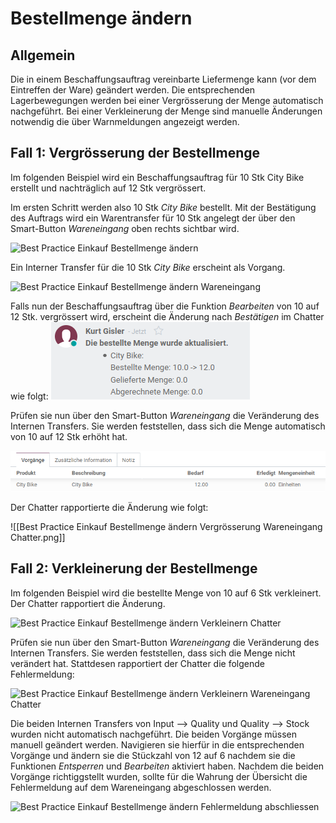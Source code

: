 # Bestellmenge ändern

## Allgemein

Die in einem Beschaffungsauftrag vereinbarte Liefermenge kann (vor dem Eintreffen der Ware) geändert werden. Die entsprechenden Lagerbewegungen werden bei einer Vergrösserung der Menge automatisch nachgeführt. Bei einer Verkleinerung der Menge sind manuelle Änderungen notwendig die über Warnmeldungen angezeigt werden.

## Fall 1: Vergrösserung der Bestellmenge

Im folgenden Beispiel wird ein Beschaffungsauftrag für 10 Stk City Bike erstellt und nachträglich auf 12 Stk vergrössert.

Im ersten Schritt werden also 10 Stk *City Bike* bestellt. Mit der Bestätigung des Auftrags wird ein Warentransfer für 10 Stk angelegt der über den Smart-Button *Wareneingang* oben rechts sichtbar wird. 

![Best Practice Einkauf Bestellmenge ändern](assets/Best%20Practice%20Einkauf%20Bestellmenge%20ändern.png)

Ein Interner Transfer für die 10 Stk *City Bike* erscheint als Vorgang.

![Best Practice Einkauf Bestellmenge ändern Wareneingang](assets/Best%20Practice%20Einkauf%20Bestellmenge%20ändern%20Wareneingang.png)

Falls nun der Beschaffungsauftrag über die Funktion *Bearbeiten* von 10 auf 12 Stk. vergrössert wird, erscheint die Änderung nach *Bestätigen* im Chatter wie folgt:
![Best Practice Einkauf Bestellmenge ändern Vergrösserung Chatter](assets/Best%20Practice%20Einkauf%20Bestellmenge%20ändern%20Vergrösserung%20Chatter.png)

Prüfen sie nun über den Smart-Button *Wareneingang* die Veränderung des Internen Transfers. Sie werden feststellen, dass sich die Menge automatisch von 10 auf 12 Stk erhöht hat.

![Best Practice Einkauf Bestellmenge ändern Wareneingang Vergrösserung](assets/Best%20Practice%20Einkauf%20Bestellmenge%20ändern%20Wareneingang%20Vergrösserung.png)

Der Chatter rapportierte die Änderung wie folgt:

![[Best Practice Einkauf Bestellmenge ändern Vergrösserung Wareneingang Chatter.png]]

## Fall 2: Verkleinerung der Bestellmenge

Im folgenden Beispiel wird die bestellte Menge von 10 auf 6 Stk verkleinert. Der Chatter rapportiert die Änderung.

![Best Practice Einkauf Bestellmenge ändern Verkleinern Chatter](assets/Best%20Practice%20Einkauf%20Bestellmenge%20ändern%20Verkleinern%20Chatter.png)

Prüfen sie nun über den Smart-Button *Wareneingang* die Veränderung des Internen Transfers. Sie werden feststellen, dass sich die Menge nicht verändert hat. Stattdesen rapportiert der Chatter die folgende Fehlermeldung:

![Best Practice Einkauf Bestellmenge ändern Verkleinern Wareneingang Chatter](assets/Best%20Practice%20Einkauf%20Bestellmenge%20ändern%20Verkleinern%20Wareneingang%20Chatter.png)

Die beiden Internen Transfers von Input --> Quality und Quality --> Stock wurden nicht automatisch nachgeführt. Die beiden Vorgänge müssen manuell geändert werden. Navigieren sie hierfür in die entsprechenden Vorgänge und ändern sie die Stückzahl von 12 auf 6 nachdem sie die Funktionen *Entsperren* und *Bearbeiten* aktiviert haben. Nachdem die beiden Vorgänge richtiggstellt wurden, sollte für die Wahrung der Übersicht die Fehlermeldung auf dem Wareneingang abgeschlossen werden.

![Best Practice Einkauf Bestellmenge ändern Fehlermeldung abschliessen](assets/Best%20Practice%20Einkauf%20Bestellmenge%20ändern%20Fehlermeldung%20abschliessen.gif)